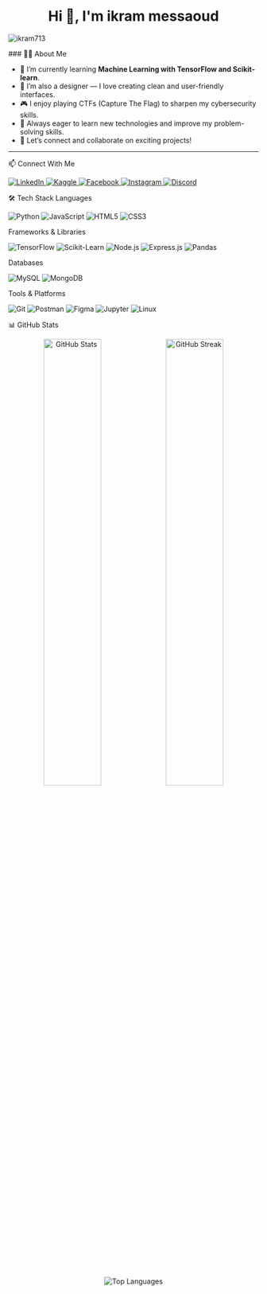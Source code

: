 <h1 align="center">Hi 👋, I'm ikram messaoud</h1>


<p align="left"> <img src="https://komarev.com/ghpvc/?username=ikram713&label=Profile%20views&color=0e75b6&style=flat" alt="ikram713" /> </p>
### 👨‍💻 About Me

- 🌱 I’m currently learning **Machine Learning with TensorFlow and Scikit-learn**.  
- 🎨 I’m also a designer — I love creating clean and user-friendly interfaces.  
- 🎮 I enjoy playing CTFs (Capture The Flag) to sharpen my cybersecurity skills.  
- 🚀 Always eager to learn new technologies and improve my problem-solving skills.  
- 🔗 Let’s connect and collaborate on exciting projects!

---

📫 Connect With Me
<p align="left"> <a href="https://www.linkedin.com/in/ikram-messaoud-08466b335" target="_blank"> <img src="https://img.shields.io/badge/LinkedIn-0077B5?style=for-the-badge&logo=linkedin&logoColor=white" alt="LinkedIn" /> </a> <a href="https://kaggle.com/ikrammessaoud" target="_blank"> <img src="https://img.shields.io/badge/Kaggle-20BEFF?style=for-the-badge&logo=kaggle&logoColor=white" alt="Kaggle" /> </a> <a href="https://www.facebook.com/share/16oDeTxd6x/" target="_blank"> <img src="https://img.shields.io/badge/Facebook-1877F2?style=for-the-badge&logo=facebook&logoColor=white" alt="Facebook" /> </a> <a href="https://www.instagram.com/xraaaaam_?igsh=ZGQwcDhrdXBiMG9q" target="_blank"> <img src="https://img.shields.io/badge/Instagram-E4405F?style=for-the-badge&logo=instagram&logoColor=white" alt="Instagram" /> </a> <a href="https://discord.gg/AsuaFdWh" target="_blank"> <img src="https://img.shields.io/badge/Discord-5865F2?style=for-the-badge&logo=discord&logoColor=white" alt="Discord" /> </a> </p>

>
🛠️ Tech Stack
Languages
<p align="left"> <img src="https://img.shields.io/badge/Python-3776AB?style=for-the-badge&logo=python&logoColor=white" alt="Python" /> <img src="https://img.shields.io/badge/JavaScript-F7DF1E?style=for-the-badge&logo=javascript&logoColor=black" alt="JavaScript" /> <img src="https://img.shields.io/badge/HTML5-E34F26?style=for-the-badge&logo=html5&logoColor=white" alt="HTML5" /> <img src="https://img.shields.io/badge/CSS3-1572B6?style=for-the-badge&logo=css3&logoColor=white" alt="CSS3" /> </p>
Frameworks & Libraries
<p align="left"> <img src="https://img.shields.io/badge/TensorFlow-FF6F00?style=for-the-badge&logo=tensorflow&logoColor=white" alt="TensorFlow" /> <img src="https://img.shields.io/badge/scikit_learn-F7931E?style=for-the-badge&logo=scikit-learn&logoColor=white" alt="Scikit-Learn" /> <img src="https://img.shields.io/badge/Node.js-339933?style=for-the-badge&logo=node.js&logoColor=white" alt="Node.js" /> <img src="https://img.shields.io/badge/Express.js-000000?style=for-the-badge&logo=express&logoColor=white" alt="Express.js" /> <img src="https://img.shields.io/badge/Pandas-150458?style=for-the-badge&logo=pandas&logoColor=white" alt="Pandas" /> </p>
Databases
<p align="left"> <img src="https://img.shields.io/badge/MySQL-4479A1?style=for-the-badge&logo=mysql&logoColor=white" alt="MySQL" /> <img src="https://img.shields.io/badge/MongoDB-47A248?style=for-the-badge&logo=mongodb&logoColor=white" alt="MongoDB" /> </p>
Tools & Platforms
<p align="left"> <img src="https://img.shields.io/badge/Git-F05032?style=for-the-badge&logo=git&logoColor=white" alt="Git" /> <img src="https://img.shields.io/badge/Postman-FF6C37?style=for-the-badge&logo=postman&logoColor=white" alt="Postman" /> <img src="https://img.shields.io/badge/Figma-F24E1E?style=for-the-badge&logo=figma&logoColor=white" alt="Figma" /> <img src="https://img.shields.io/badge/Jupyter-F37626?style=for-the-badge&logo=jupyter&logoColor=white" alt="Jupyter" /> <img src="https://img.shields.io/badge/Linux-FCC624?style=for-the-badge&logo=linux&logoColor=black" alt="Linux" /> </p>
📊 GitHub Stats
<p align="center"> <img src="https://github-readme-stats.vercel.app/api?username=ikram713&show_icons=true&theme=radical&hide_border=true" alt="GitHub Stats" width="48%" /> <img src="https://github-readme-streak-stats.herokuapp.com/?user=ikram713&theme=radical&hide_border=true" alt="GitHub Streak" width="48%" /> </p> <p align="center"> <img src="https://github-readme-stats.vercel.app/api/top-langs/?username=ikram713&layout=compact&theme=radical&hide_border=true" alt="Top Languages" /> </p>











